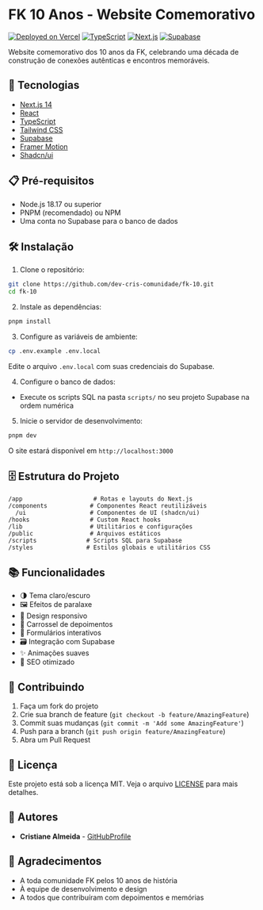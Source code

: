 # FK 10 Anos - Website Comemorativo

[![Deployed on Vercel](https://img.shields.io/badge/Deployed%20on-Vercel-black?style=for-the-badge&logo=vercel)](https://vercel.com/cris-almeidas-projects/v0-criar-site-mt)
[![TypeScript](https://img.shields.io/badge/TypeScript-007ACC?style=for-the-badge&logo=typescript&logoColor=white)](https://www.typescriptlang.org/)
[![Next.js](https://img.shields.io/badge/next.js-000000?style=for-the-badge&logo=nextdotjs&logoColor=white)](https://nextjs.org/)
[![Supabase](https://img.shields.io/badge/Supabase-3FCF8E?style=for-the-badge&logo=supabase&logoColor=white)](https://supabase.com/)

Website comemorativo dos 10 anos da FK, celebrando uma década de construção de conexões autênticas e encontros memoráveis.

## 🚀 Tecnologias

- [Next.js 14](https://nextjs.org/)
- [React](https://reactjs.org/)
- [TypeScript](https://www.typescriptlang.org/)
- [Tailwind CSS](https://tailwindcss.com/)
- [Supabase](https://supabase.com/)
- [Framer Motion](https://www.framer.com/motion/)
- [Shadcn/ui](https://ui.shadcn.com/)

## 📋 Pré-requisitos

- Node.js 18.17 ou superior
- PNPM (recomendado) ou NPM
- Uma conta no Supabase para o banco de dados

## 🛠️ Instalação

1. Clone o repositório:
```bash
git clone https://github.com/dev-cris-comunidade/fk-10.git
cd fk-10
```

2. Instale as dependências:
```bash
pnpm install
```

3. Configure as variáveis de ambiente:
```bash
cp .env.example .env.local
```
Edite o arquivo `.env.local` com suas credenciais do Supabase.

4. Configure o banco de dados:
- Execute os scripts SQL na pasta `scripts/` no seu projeto Supabase na ordem numérica

5. Inicie o servidor de desenvolvimento:
```bash
pnpm dev
```

O site estará disponível em `http://localhost:3000`

## 🗄️ Estrutura do Projeto

```
/app                    # Rotas e layouts do Next.js
/components            # Componentes React reutilizáveis
  /ui                  # Componentes de UI (shadcn/ui)
/hooks                 # Custom React hooks
/lib                   # Utilitários e configurações
/public                # Arquivos estáticos
/scripts              # Scripts SQL para Supabase
/styles               # Estilos globais e utilitários CSS
```

## 📚 Funcionalidades

- 🌗 Tema claro/escuro
- 🖼️ Efeitos de paralaxe
- 🎨 Design responsivo
- 🔄 Carrossel de depoimentos
- 📝 Formulários interativos
- 🗃️ Integração com Supabase
- ✨ Animações suaves
- 🎯 SEO otimizado

## 🤝 Contribuindo

1. Faça um fork do projeto
2. Crie sua branch de feature (`git checkout -b feature/AmazingFeature`)
3. Commit suas mudanças (`git commit -m 'Add some AmazingFeature'`)
4. Push para a branch (`git push origin feature/AmazingFeature`)
5. Abra um Pull Request

## 📄 Licença

Este projeto está sob a licença MIT. Veja o arquivo [LICENSE](LICENSE) para mais detalhes.

## 👥 Autores

- **Cristiane Almeida** - [GitHubProfile](https://github.com/dev-cris-comunidade)

## 🙏 Agradecimentos

- A toda comunidade FK pelos 10 anos de história
- À equipe de desenvolvimento e design
- A todos que contribuíram com depoimentos e memórias
